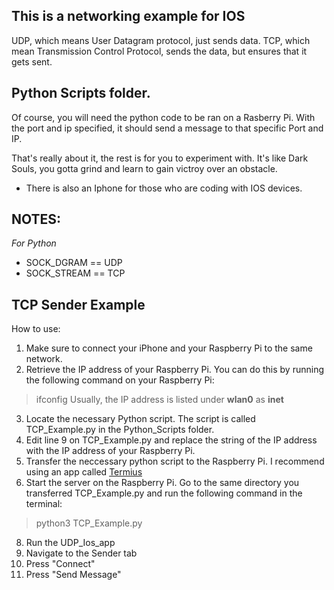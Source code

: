 ## This is a networking example for IOS

UDP, which means User Datagram protocol, just sends data.
TCP, which mean Transmission Control Protocol, sends the data, but ensures that it gets sent.

## Python Scripts folder.
Of course, you will need the python code to be ran on a Rasberry Pi.
With the port and ip specified, it should send a message to that specific Port and IP.

That's really about it, the rest is for you to experiment with. It's like Dark Souls, you gotta grind and learn to gain victroy over an obstacle. 

* There is also an Iphone for those who are coding with IOS devices.

## NOTES:
_For Python_
* SOCK_DGRAM == UDP
* SOCK_STREAM == TCP


## TCP Sender Example

How to use:

1. Make sure to connect your iPhone and your Raspberry Pi to the same network.
2. Retrieve the IP address of your Raspberry Pi. You can do this by running the following command on your Raspberry Pi:
> ifconfig
Usually, the IP address is listed under **wlan0** as **inet**
3. Locate the necessary Python script. The script is called TCP_Example.py in the Python_Scripts folder.
4. Edit line 9 on TCP_Example.py and replace the string of the IP address with the IP address of your Raspberry Pi.
6. Transfer the neccessary python script to the Raspberry Pi.  I recommend using an app called [Termius](https://termius.com/)
7. Start the server on the Raspberry Pi. Go to the same directory you transferred TCP_Example.py and run the following command in the terminal:
> python3 TCP_Example.py
8. Run the UDP_Ios_app
9. Navigate to the Sender tab
10. Press "Connect"
11. Press "Send Message"
